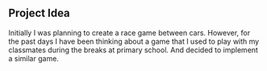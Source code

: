 ## Project Idea

Initially I was planning to create a race game between cars. However, for the past days I have been thinking about a game 
that I used to play with my classmates during the breaks at primary school. And decided to implement a similar game. 
